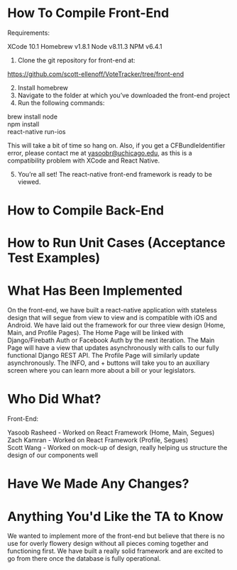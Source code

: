 # How To Compile Front-End #

Requirements:

XCode 10.1
Homebrew v1.8.1
Node v8.11.3
NPM v6.4.1

1. Clone the git repository for front-end at:

https://github.com/scott-ellenoff/VoteTracker/tree/front-end

2. Install homebrew
3. Navigate to the folder at which you’ve downloaded the front-end project
4. Run the following commands:

brew install node <br />
npm install <br />
react-native run-ios <br />

This will take a bit of time so hang on. Also, if you get a CFBundleIdentifier error, please contact me at 
yasoobr@uchicago.edu, as this is a compatibility problem with XCode and React Native. 

5. You’re all set! The react-native front-end framework is ready to be viewed.

# How to Compile Back-End #

# How to Run Unit Cases (Acceptance Test Examples) #

# What Has Been Implemented #

On the front-end, we have built a react-native application with stateless design that will segue from view to view and is 
compatible with iOS and Android. We have laid out the framework for our three view design (Home, Main, and Profile Pages). 
The Home Page will be linked with Django/Firebath Auth or Facebook Auth by the next iteration. The Main Page will have a 
view that updates asynchronously with calls to our fully functional Django REST API. The Profile Page will similarly update 
asynchronously. The INFO, and + buttons will take you to an auxiliary screen where you can learn more about a bill or your 
legislators.

# Who Did What? #

Front-End:

Yasoob Rasheed - Worked on React Framework (Home, Main, Segues) <br />
Zach Kamran - Worked on React Framework (Profile, Segues) <br />
Scott Wang - Worked on mock-up of design, really helping us structure the design of our components well <br />

# Have We Made Any Changes? #

# Anything You'd Like the TA to Know #

We wanted to implement more of the front-end but believe that there is no use for overly flowery design without all pieces 
coming together and functioning first. We have built a really solid framework and are excited to go from there once the 
database is fully operational.
